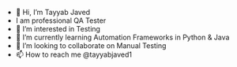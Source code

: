 - 👋 Hi, I’m Tayyab Javed
- I am professional QA Tester
- 👀 I’m interested in Testing
- 🌱 I’m currently learning Automation Frameworks in Python & Java
- 💞️ I’m looking to collaborate on Manual Testing
- 📫 How to reach me @tayyabjaved1

<!---
tayyabjaved1/tayyabjaved1 is a ✨ special ✨ repository because its `README.md` (this file) appears on your GitHub profile.
You can click the Preview link to take a look at your changes.
--->
